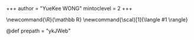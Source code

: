 <!--
Add here global page variables to use throughout your website.
-->

+++
author = "YueKee WONG"
mintoclevel = 2
+++

<!--
Add here global latex commands to use throughout your pages.
-->

\newcommand{\R}{\mathbb R}
\newcommand{\scal}[1]{\langle #1 \rangle}

<!-- name of github repository -->

@def prepath = "ykJWeb"
